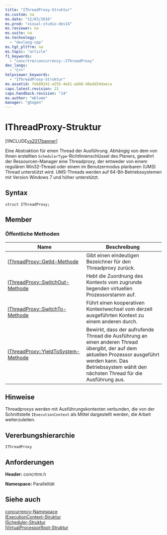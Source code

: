 ```yaml
---
title: "IThreadProxy-Struktur"
ms.custom: na
ms.date: "12/03/2016"
ms.prod: "visual-studio-dev14"
ms.reviewer: na
ms.suite: na
ms.technology: 
  - "devlang-cpp"
ms.tgt_pltfrm: na
ms.topic: "article"
f1_keywords: 
  - "concrtrm/concurrency::IThreadProxy"
dev_langs: 
  - "C++"
helpviewer_keywords: 
  - "IThreadProxy-Struktur"
ms.assetid: feb89241-a555-4e61-ad48-40add54daeca
caps.latest.revision: 21
caps.handback.revision: "14"
ms.author: "mblome"
manager: "ghogen"
---
```

# IThreadProxy-Struktur
[!INCLUDE[vs2017banner](../../../assembler/inline/includes/vs2017banner.md)]

Eine Abstraktion für einen Thread der Ausführung.  Abhängig von dem von Ihnen erstellten `SchedulerType`\-Richtlinienschlüssel des Planers, gewährt der Ressourcen\-Manager eine Threadproxy, der entweder von einem regulären Win32\-Thread oder einem im Benutzermodus planbaren \(UMS\) Thread unterstützt wird.  UMS\-Threads werden auf 64\-Bit\-Betriebssystemen mit Version Windows 7 und höher unterstützt.  
  
## Syntax  
  
```  
struct IThreadProxy;  
```  
  
## Member  
  
### Öffentliche Methoden  
  
|Name|**Beschreibung**|  
|----------|----------------------|  
|[IThreadProxy::GetId\-Methode](../Topic/IThreadProxy::GetId%20Method.md)|Gibt einen eindeutigen Bezeichner für den Threadproxy zurück.|  
|[IThreadProxy::SwitchOut\-Methode](../Topic/IThreadProxy::SwitchOut%20Method.md)|Hebt die Zuordnung des Kontexts vom zugrunde liegenden virtuellen Prozessorstamm auf.|  
|[IThreadProxy::SwitchTo\-Methode](../Topic/IThreadProxy::SwitchTo%20Method.md)|Führt einen kooperativen Kontextwechsel vom derzeit ausgeführten Kontext zu einem anderen durch.|  
|[IThreadProxy::YieldToSystem\-Methode](../Topic/IThreadProxy::YieldToSystem%20Method.md)|Bewirkt, dass der aufrufende Thread die Ausführung an einen anderen Thread übergibt, der auf dem aktuellen Prozessor ausgeführt werden kann.  Das Betriebssystem wählt den nächsten Thread für die Ausführung aus.|  
  
## Hinweise  
 Threadproxys werden mit Ausführungskontexten verbunden, die von der Schnittstelle `IExecutionContext` als Mittel dargestellt werden, die Arbeit weiterzuleiten.  
  
## Vererbungshierarchie  
 `IThreadProxy`  
  
## Anforderungen  
 **Header:** concrtrm.h  
  
 **Namespace:** Parallelität  
  
## Siehe auch  
 [concurrency\-Namespace](../../../parallel/concrt/reference/concurrency-namespace.md)   
 [IExecutionContext\-Struktur](../../../parallel/concrt/reference/iexecutioncontext-structure.md)   
 [IScheduler\-Struktur](../../../parallel/concrt/reference/ischeduler-structure.md)   
 [IVirtualProcessorRoot\-Struktur](../../../parallel/concrt/reference/ivirtualprocessorroot-structure.md)